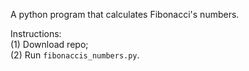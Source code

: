 A python program that calculates Fibonacci's numbers.

Instructions:<br/>
(1) Download repo;<br/>
(2) Run `fibonaccis_numbers.py`.

